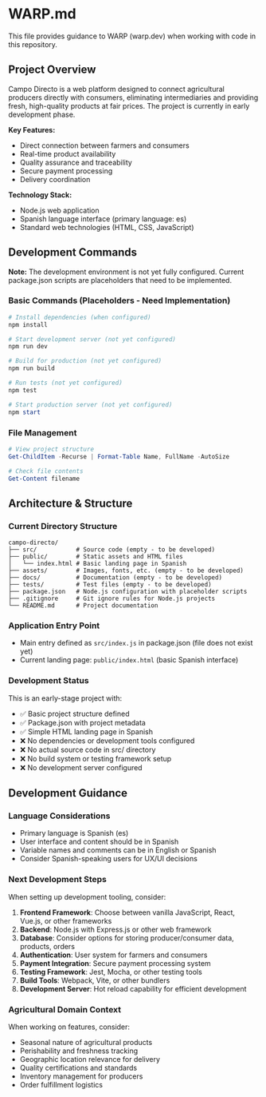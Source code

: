 # WARP.md

This file provides guidance to WARP (warp.dev) when working with code in this repository.

## Project Overview

Campo Directo is a web platform designed to connect agricultural producers directly with consumers, eliminating intermediaries and providing fresh, high-quality products at fair prices. The project is currently in early development phase.

**Key Features:**
- Direct connection between farmers and consumers
- Real-time product availability
- Quality assurance and traceability  
- Secure payment processing
- Delivery coordination

**Technology Stack:**
- Node.js web application
- Spanish language interface (primary language: es)
- Standard web technologies (HTML, CSS, JavaScript)

## Development Commands

**Note:** The development environment is not yet fully configured. Current package.json scripts are placeholders that need to be implemented.

### Basic Commands (Placeholders - Need Implementation)
```powershell
# Install dependencies (when configured)
npm install

# Start development server (not yet configured)
npm run dev

# Build for production (not yet configured)  
npm run build

# Run tests (not yet configured)
npm test

# Start production server (not yet configured)
npm start
```

### File Management
```powershell
# View project structure
Get-ChildItem -Recurse | Format-Table Name, FullName -AutoSize

# Check file contents
Get-Content filename
```

## Architecture & Structure

### Current Directory Structure
```
campo-directo/
├── src/           # Source code (empty - to be developed)
├── public/        # Static assets and HTML files
│   └── index.html # Basic landing page in Spanish
├── assets/        # Images, fonts, etc. (empty - to be developed)  
├── docs/          # Documentation (empty - to be developed)
├── tests/         # Test files (empty - to be developed)
├── package.json   # Node.js configuration with placeholder scripts
├── .gitignore     # Git ignore rules for Node.js projects
└── README.md      # Project documentation
```

### Application Entry Point
- Main entry defined as `src/index.js` in package.json (file does not exist yet)
- Current landing page: `public/index.html` (basic Spanish interface)

### Development Status
This is an early-stage project with:
- ✅ Basic project structure defined
- ✅ Package.json with project metadata  
- ✅ Simple HTML landing page in Spanish
- ❌ No dependencies or development tools configured
- ❌ No actual source code in src/ directory
- ❌ No build system or testing framework setup
- ❌ No development server configured

## Development Guidance

### Language Considerations
- Primary language is Spanish (es)
- User interface and content should be in Spanish
- Variable names and comments can be in English or Spanish
- Consider Spanish-speaking users for UX/UI decisions

### Next Development Steps
When setting up development tooling, consider:

1. **Frontend Framework**: Choose between vanilla JavaScript, React, Vue.js, or other frameworks
2. **Backend**: Node.js with Express.js or other web framework
3. **Database**: Consider options for storing producer/consumer data, products, orders
4. **Authentication**: User system for farmers and consumers
5. **Payment Integration**: Secure payment processing system
6. **Testing Framework**: Jest, Mocha, or other testing tools
7. **Build Tools**: Webpack, Vite, or other bundlers
8. **Development Server**: Hot reload capability for efficient development

### Agricultural Domain Context
When working on features, consider:
- Seasonal nature of agricultural products
- Perishability and freshness tracking
- Geographic location relevance for delivery
- Quality certifications and standards
- Inventory management for producers
- Order fulfillment logistics